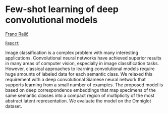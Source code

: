 # Few-shot learning of deep convolutional models

[Frano Rajič](https://m43.github.io/)

[`Report`](https://github.com/m43/few-shot-cnn-learning/blob/master/report.pdf)

Image classification is a complex problem with many interesting applications. Convolutional neural networks have achieved superior results in many areas of computer vision, especially in image classification tasks. However, classical approaches to learning convolutional models require huge amounts of labeled data for each semantic class. We relaxed this requirement with a deep convolutional Siamese neural network that supports learning from a small number of examples. The proposed model is based on deep correspondence embeddings that map specimens of the same semantic classes into a compact region of multiplicity of the most abstract latent representation. We evaluate the model on the Omniglot dataset.

